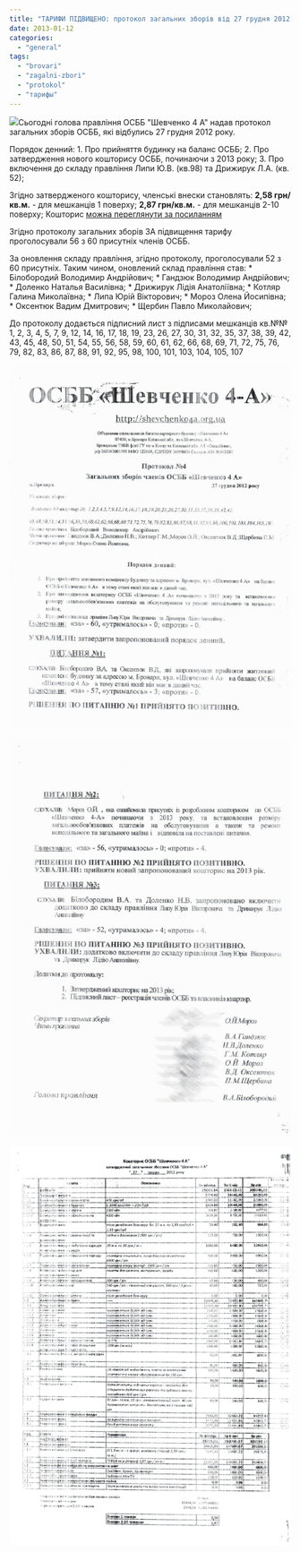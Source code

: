 ```yaml
---
title: "ТАРИФИ ПІДВИЩЕНО: протокол загальних зборів від 27 грудня 2012 року"
date: 2013-01-12
categories: 
  - "general"
tags: 
  - "brovari"
  - "zagalni-zbori"
  - "protokol"
  - "тарифы"
---
```


![](http://shevchenko4a.brovary.org/wp-content/uploads/2013/01/63d1f0677edae22cbdb3581144d0da00-btustwfrt1wr-300x214.jpg)Сьогодні голова правління ОСББ "Шевченко 4 А" надав протокол загальних зборів ОСББ, які відбулись 27 грудня 2012 року.

Порядок денний: 1. Про прийняття будинку на баланс ОСББ; 2. Про затвердження нового кошторису ОСББ, починаючи з 2013 року; 3. Про включення до складу правління Липи Ю.В. (кв.98) та Дрижирук Л.А. (кв. 52);

Згідно затвердженого кошторису, членські внески становлять: **2,58 грн/кв.м.** - для мешканців 1 поверху; **2,87 грн/кв.м.** - для мешканців 2-10 поверху; Кошторис [можна переглянути за посиланням](http://shevchenko4a.brovary.org/proekt-koshtorisu-na-2013-rik-onovleno/ "Проект кошторису на 2013 рік (оновлено)")

Згідно протоколу загальних зборів ЗА підвищення тарифу проголосували 56 з 60 присутніх членів ОСББ. <!--more-->

За оновлення складу правління, згідно протоколу, проголосували 52 з 60 присутніх. Таким чином, оновлений склад правління став: \* Білобородий Володимир Андрійович; \* Гандзюк Володимир Андрійович; \* Доленко Наталья Василівна; \* Дрижирук Лідія Анатоліївна; \* Котляр Галина Миколаївна; \* Липа Юрій Вікторович; \* Мороз Олена Йосипівна; \* Оксентюк Вадим Дмитрович; \* Щербин Павло Миколайович;

До протоколу додається підписний лист з підписами мешканців кв.№№ 1, 2, 3, 4, 5, 7, 9, 12, 14, 16, 17, 18, 19, 23, 26, 27, 30, 31, 32, 35, 37, 38, 39, 42, 43, 45, 48, 50, 51, 54, 55, 56, 58, 59, 60, 61, 62, 66, 68, 69, 71, 72, 75, 76, 79, 82, 83, 86, 87, 88, 91, 92, 95, 98, 100, 101, 103, 104, 105, 107

[![](/wp-content/uploads/2013/01/p1.jpg)](/wp-content/uploads/2013/01/p1.jpg)

[![](/wp-content/uploads/2013/01/p2.jpg)](/wp-content/uploads/2013/01/p2.jpg)

[![](/wp-content/uploads/2013/01/kosht.jpg)](/wp-content/uploads/2013/01/kosht.jpg)
